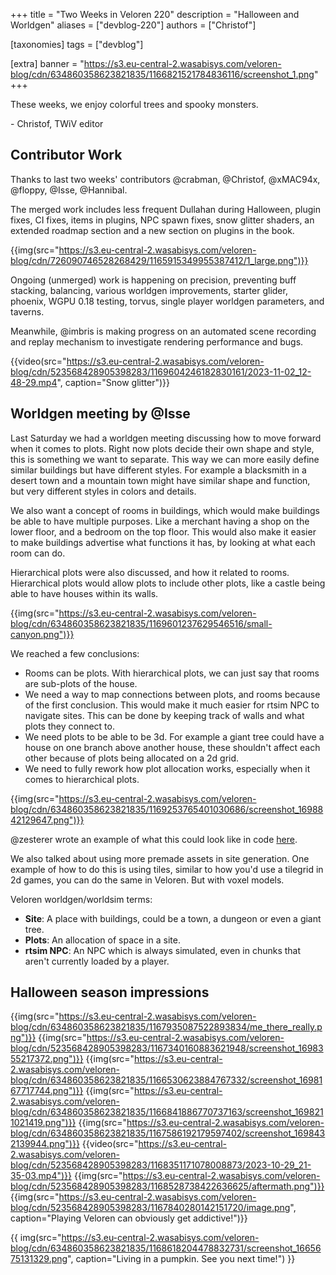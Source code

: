 +++
title = "Two Weeks in Veloren 220"
description = "Halloween and Worldgen"
aliases = ["devblog-220"]
authors = ["Christof"]

[taxonomies]
tags = ["devblog"]

[extra]
banner = "https://s3.eu-central-2.wasabisys.com/veloren-blog/cdn/634860358623821835/1166821521784836116/screenshot_1.png"
+++

These weeks, we enjoy colorful trees and spooky monsters.

\- Christof, TWiV editor

## Contributor Work

Thanks to last two weeks' contributors @crabman, @Christof, @xMAC94x, @floppy, @Isse, @Hannibal.

The merged work includes less frequent Dullahan during Halloween, plugin fixes, CI fixes, items in plugins, NPC spawn fixes, snow glitter shaders,
an extended roadmap section and a new section on plugins in the book.

{{img(src="https://s3.eu-central-2.wasabisys.com/veloren-blog/cdn/726090746528268429/1165915349955387412/1_large.png")}}

Ongoing (unmerged) work is happening on precision, preventing buff stacking, balancing, various worldgen improvements, starter glider, phoenix,
WGPU 0.18 testing, torvus, single player worldgen parameters, and taverns.

Meanwhile, @imbris is making progress on an automated scene recording and replay mechanism to investigate rendering performance and bugs.

{{video(src="https://s3.eu-central-2.wasabisys.com/veloren-blog/cdn/523568428905398283/1169604246182830161/2023-11-02_12-48-29.mp4", caption="Snow glitter")}}

## Worldgen meeting by @Isse

Last Saturday we had a worldgen meeting discussing how to move forward when it comes to plots. Right now plots decide their own shape and style, this is something we want to separate. This way we can more easily define similar buildings but have different styles. For example a blacksmith in a desert town and a mountain town might have similar shape and function, but very different styles in colors and details.

We also want a concept of rooms in buildings, which would make buildings be able to have multiple purposes. Like a merchant having a shop on the lower floor, and a bedroom on the top floor. This would also make it easier to make buildings advertise what functions it has, by looking at what each room can do.

Hierarchical plots were also discussed, and how it related to rooms. Hierarchical plots would allow plots to include other plots, like a castle being able to have houses within its walls.

{{img(src="https://s3.eu-central-2.wasabisys.com/veloren-blog/cdn/634860358623821835/1169601237629546516/small-canyon.png")}}

We reached a few conclusions:

- Rooms can be plots. With hierarchical plots, we can just say that rooms are sub-plots of the house.
- We need a way to map connections between plots, and rooms because of the first conclusion. This would make it much easier for rtsim NPC to navigate sites. This can be done by keeping track of walls and what plots they connect to.
- We need plots to be able to be 3d. For example a giant tree could have a house on one branch above another house, these shouldn't affect each other because of plots being allocated on a 2d grid.
- We need to fully rework how plot allocation works, especially when it comes to hierarchical plots.

{{img(src="https://s3.eu-central-2.wasabisys.com/veloren-blog/cdn/634860358623821835/1169253765401030686/screenshot_1698842129647.png")}}

@zesterer wrote an example of what this could look like in code [here](https://play.rust-lang.org/?version=stable&mode=debug&edition=2021&gist=519add45741aa0f75f52aacff5811f85).

We also talked about using more premade assets in site generation. One example of how to do this is using tiles, similar to how you'd use a tilegrid in 2d games,
you can do the same in Veloren. But with voxel models.

Veloren worldgen/worldsim terms:

- **Site**: A place with buildings, could be a town, a dungeon or even a giant tree.
- **Plots**: An allocation of space in a site.
- **rtsim NPC**: An NPC which is always simulated, even in chunks that aren't currently loaded by a player.

## Halloween season impressions

{{img(src="https://s3.eu-central-2.wasabisys.com/veloren-blog/cdn/634860358623821835/1167935087522893834/me_there_really.png")}}
{{img(src="https://s3.eu-central-2.wasabisys.com/veloren-blog/cdn/523568428905398283/1167340160883621948/screenshot_1698355217372.png")}}
{{img(src="https://s3.eu-central-2.wasabisys.com/veloren-blog/cdn/634860358623821835/1166530623884767332/screenshot_1698167717744.png")}}
{{img(src="https://s3.eu-central-2.wasabisys.com/veloren-blog/cdn/634860358623821835/1166841886770737163/screenshot_1698211021419.png")}}
{{img(src="https://s3.eu-central-2.wasabisys.com/veloren-blog/cdn/634860358623821835/1167586192179597402/screenshot_1698432139944.png")}}
{{video(src="https://s3.eu-central-2.wasabisys.com/veloren-blog/cdn/523568428905398283/1168351171078008873/2023-10-29_21-35-03.mp4")}}
{{img(src="https://s3.eu-central-2.wasabisys.com/veloren-blog/cdn/523568428905398283/1168528738422636625/aftermath.png")}}
{{img(src="https://s3.eu-central-2.wasabisys.com/veloren-blog/cdn/523568428905398283/1167840280142151720/image.png", caption="Playing Veloren can obviously get addictive!")}}

{{
    img(src="https://s3.eu-central-2.wasabisys.com/veloren-blog/cdn/634860358623821835/1168618204478832731/screenshot_1665675131329.png",
    caption="Living in a pumpkin. See you next time!")
}}
